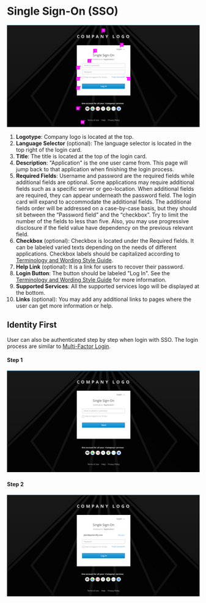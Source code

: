 # Single Sign-On (SSO)

![Image of single sign-on](img/SSO-2.png)
1. **Logotype**: Company logo is located at the top.
2. **Language Selector** (optional): The language selector is located in the top right of the login card.
3. **Title**: The title is located at the top of the login card.
4. **Description**: "Application" is the one user came from. This page will jump back to that application when finishing the login process.
5. **Required Fields**: Username and password are the required fields while additional fields are optional. Some applications may require additional fields such as a specific server or geo-location. When additional fields are required, they can appear underneath the password field. The login card will expand to accommodate the additional fields. The additional fields order will be addressed on a case-by-case basis, but they should sit between the “Password field” and the “checkbox”. Try to limit the number of the fields to less than five. Also, you may use progressive disclosure if the field value have dependency on the previous relevant field.
6. **Checkbox** (optional): Checkbox is located under the Required fields. It can be labeled varied texts depending on the needs of different applications. Checkbox labels should be capitalized according to [Terminology and Wording Style Guide](http://www.patternfly.org/styles/terminology-and-wording/).
7. **Help Link** (optional): It is a link for users to recover their password.
8. **Login Button**: The button should be labeled "Log In". See the [Terminology and Wording Style Guide](http://www.patternfly.org/styles/terminology-and-wording/) for more information.
9. **Supported Services**: All the supported services logo will be displayed at the bottom.
10. **Links** (optional): You may add any additional links to pages where the user can get more information or help.

## Identity First
User can also be authenticated step by step when login with SSO. The login process are similar to [Multi-Factor Login](https://www.patternfly.org/pattern-library/application-framework/multi-factor-login/#).

#### Step 1 ####
![Image of single sign-on](img/SSO-4.png)

#### Step 2 ####
![Image of single sign-on](img/SSO-5.png)
